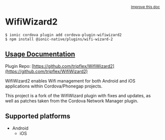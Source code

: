 <a style="float:right;font-size:12px;" href="http://github.com/danielsogl/awesome-cordova-plugins/edit/master/src/@awesome-cordova-plugins/plugins/wifi-wizard-2/index.ts#L18">
  Improve this doc
</a>

# WifiWizard2

```
$ ionic cordova plugin add cordova-plugin-wifiwizard2
$ npm install @ionic-native/plugins/wifi-wizard-2
```

## [Usage Documentation](https://ionicframework.com/docs/native/wifi-wizard-2/)

Plugin Repo: [https://github.com/tripflex/WifiWizard2](https://github.com/tripflex/WifiWizard2)

WifiWizard2 enables Wifi management for both Android and iOS applications within Cordova/Phonegap projects.

This project is a fork of the WifiWizard plugin with fixes and updates, as well as patches taken from the Cordova Network Manager plugin.

## Supported platforms

- Android
  - iOS
